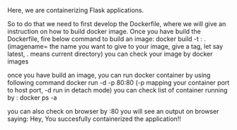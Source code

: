 Here, we are containerizing Flask applications.

So to do that we need to first develop the Dockerfile, where we will give an instruction on how to build docker image.
Once you have build the Dockerfile, fire below command to build an image:
docker build -t <imagename>:<tag> .     (imagename= the name you want to give to your image, give a tag, let say latest, . means current directory)
you can check your image by docker images

once you have build an image, you can run docker container by using following command
docker run -d -p 80:80 <imagename> (-p mapping your container port to host port, -d run in detach mode)
you can check list of container running by : docker ps -a

you can also check on browser by <IPaddress>:80
you will see an output on browser saying: Hey, You succesfully containerized the application!!
